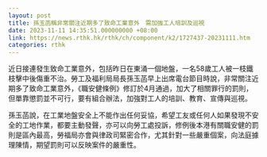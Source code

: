 ```yaml
---
layout: post
title: 孫玉菡稱非常關注近期多了致命工業意外　需加強工人培訓及巡視
date: 2023-11-11 14:35:51.000000000 +08:00
link: https://news.rthk.hk/rthk/ch/component/k2/1727437-20231111.htm
categories: rthk
---
```


近日接連發生致命工業意外，包括昨日在東涌一個地盤，一名58歲工人被一枝鐵枝擊中後傷重不治。勞工及福利局局長孫玉菡早上出席電台節目時說，非常關注近期多了致命工業意外，《職安健條例》修訂於4月通過，加大了相關罪行的罰則，但單靠懲罰並不可行，要有組合辦法，加強對工人的培訓、教育、宣傳與巡視。

孫玉菡說，在工業地盤安全上不能作出任何妥協，希望工友或任何人如果發現不安全的工地作業，都要主動發聲，亦可以向勞工處投訴，修例後本港有關職安健的罰則是區內最高，勞福局亦會與律政司緊密合作，尤其針對一些嚴重個案，向法庭據理陳情，期望罰則可以反映案件的嚴重性。
